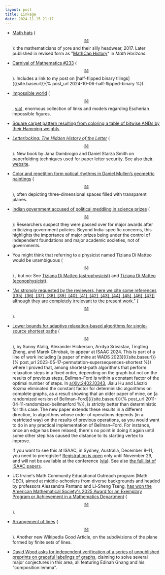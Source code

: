 ```yaml
---
layout: post
title: Linkage
date: 2024-11-15 21:17
---
```

* [Math hats](https://janetmowat.wordpress.com/2017/12/16/math-hats/) <span style="white-space:nowrap">([$$\mathbb{M}$$](https://mathstodon.xyz/@11011110/113412110168906708)):</span> the mathematicians of yore and their silly headwear, 2017. Later published in revised form as "[MathCap History](https://www.jstor.org/stable/48664204)" in _Math Horizons_.

* [Carnival of Mathematics #233](https://www.jeremykun.com/2022/11/01/carnival-of-mathematics-233/) <span style="white-space:nowrap">([$$\mathbb{M}$$](https://mathstodon.xyz/@j2kun/113408672342820048)).</span> Includes a link to my post on [half-flipped binary tilings]({{site.baseurl}}{% post_url 2024-10-06-half-flipped-binary %}).

* [Impossible world](https://im-possible.info/english/index.html) <span style="white-space:nowrap">([$$\mathbb{M}$$](https://mathstodon.xyz/@11011110/113429391342803500),</span> [via](https://www.metafilter.com/205744/Impossible-World)), enormous collection of links and models regarding Escherian impossible figures.

* [Square carpet pattern resulting from coloring a table of bitwise ANDs by their Hamming weights](https://genart.social/@georgemsavva/113373279249255510).

* [_Letterlocking: The Hidden History of the Letter_](https://mitpress.mit.edu/9780262049276/letterlocking/) <span style="white-space:nowrap">([$$\mathbb{M}$$](https://mastodon.social/@oschene/113328148537670601)).</span> New book by Jana Dambrogio and Daniel Starza Smith on paperfolding techniques used for paper letter security. See also [their website](http://letterlocking.org/).

* [Color and repetition form optical rhythms in Daniel Mullen’s geometric paintings](https://www.thisiscolossal.com/2024/11/daniel-mullen-geometric-paintings/) <span style="white-space:nowrap">([$$\mathbb{M}$$](https://mastodon.art/@colossal/113447628365490663)),</span> often depicting three-dimensional spaces filled with transparent planes.

* [Indian government accused of political meddling in science prizes](https://www.science.org/content/article/indian-government-accused-political-meddling-science-prizes) <span style="white-space:nowrap">([$$\mathbb{M}$$](https://mathstodon.xyz/@11011110/113450056150390887)):</span> Researchers suspect they were passed over for major awards after criticizing government policies. Beyond India-specific concerns, this highlights the importance of major prizes being under the control of independent foundations and major academic societies, not of governments.

* You might think that referring to a physicist named Tiziana Di Matteo would be unambiguous <span style="white-space:nowrap">([$$\mathbb{M}$$](https://mathstodon.xyz/@11011110/113455340708580538))</span> , but no: See [Tiziana Di Matteo (astrophysicist)](https://en.wikipedia.org/wiki/Tiziana_Di_Matteo_(astrophysicist)) and [Tiziana Di Matteo (econophysicist)](https://en.wikipedia.org/wiki/Tiziana_Di_Matteo_(econophysicist)).

* ["As strongly requested by the reviewers, here we cite some references [[35], [36], [37], [38], [39], [40], [41], [42], [43], [44], [45], [46], [47]] although they are completely irrelevant to the present work."](https://www.sciencedirect.com/science/article/pii/S0360319924043957) <span style="white-space:nowrap">([$$\mathbb{M}$$](https://mastodon.xyz/@zacchiro/113458794420755524)).</span>

* [Lower bounds for adaptive relaxation-based algorithms for single-source shortest paths](https://arxiv.org/abs/2411.06546) <span style="white-space:nowrap">([$$\mathbb{M}$$](https://mathstodon.xyz/@11011110/113467642343798157)),</span> by Sunny Atalig, Alexander Hickerson, Arrdya Srivastav, Tingting Zheng, and Marek Chrobak, to appear at ISAAC 2024. This is part of a line of work including [a paper of mine at WADS 2023]({{site.baseurl}}{% post_url 2023-05-17-permutation-supersequences-shortest %}) where I proved that, among shortest-path algorithms that perform relaxation steps in a fixed order, depending on the graph but not on the results of previous steps, Bellman–Ford is within a constant factor of the optimal number of steps. In [arXiv:2402.10343](https://arxiv.org/abs/2402.10343), Jialu Hu and László Kozma eliminated the constant factor for deterministic algorithms on complete graphs, as a result showing that an older paper of mine, on [a randomized version of Bellman–Ford]({{site.baseurl}}{% post_url 2011-04-11-randomized-bellmanford %}), is strictly better than deterministic for this case. The new paper extends these results in a different direction, to algorithms whose order of operations depends (in a restricted way) on the results of previous operations, as you would want to do in any practical implementation of Bellman–Ford. For instance, once an edge has been relaxed, there's no point in doing it again until some other step has caused the distance to its starting vertex to improve.

  If you want to see this at ISAAC, in Sydney, Australia, December 8–11, you need to preregister! [Registration is open](https://sites.google.com/view/isaac2024/registration) only until November 29, and will not be available at the conference ([via](https://kamathematics.wordpress.com/2024/11/11/guest-post-isaac24-in-sydney-registration-deadline-soon/)). See also [the full list of ISAAC papers](https://sites.google.com/view/isaac2024/list-of-accepted-papers).

* UC Irvine's Math Community Educational Outreach program (Math CEO), aimed at middle-schoolers from diverse backgrounds and headed by professors Alessandra Pantano and Li-Sheng Tseng, [has won the American Mathematical Society's 2025 Award for an Exemplary Program or Achievement in a Mathematics Department](http://www.ams.org/news?news_id=7385) <span style="white-space:nowrap">([$$\mathbb{M}$$](https://mathstodon.xyz/@11011110/113471322511413128)).</span>

* [Arrangement of lines](https://en.wikipedia.org/wiki/Arrangement_of_lines) <span style="white-space:nowrap">([$$\mathbb{M}$$](https://mathstodon.xyz/@11011110/113484305222495216)).</span> Another new Wikipedia Good Article, on the subdivisions of the plane formed by finite sets of lines.

* [David Wood asks for independent verification of a series of unpublished preprints on graceful labelings of graphs](https://mathstodon.xyz/@DavidWood/113480442960995963), claiming to solve several major conjectures in this area, all featuring Edinah Gnang and his "composition lemma".